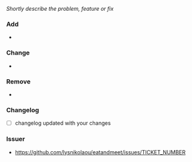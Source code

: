 *Shortly describe the problem, feature or fix*

### Add
- 

### Change
- 

### Remove
- 

### Changelog
- [ ] changelog updated with your changes


### Issuer
- https://github.com/lysnikolaou/eatandmeet/issues/TICKET_NUMBER
